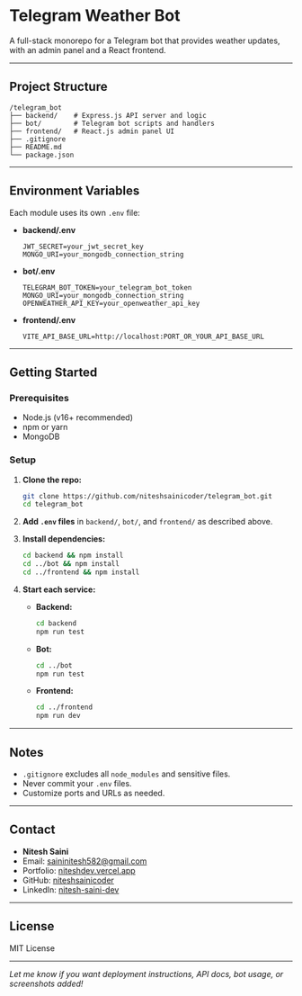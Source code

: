 # Telegram Weather Bot

A full-stack monorepo for a Telegram bot that provides weather updates, with an admin panel and a React frontend.

---

## Project Structure

```
/telegram_bot
├── backend/    # Express.js API server and logic
├── bot/        # Telegram bot scripts and handlers
├── frontend/   # React.js admin panel UI
├── .gitignore
├── README.md
└── package.json
```

---

## Environment Variables

Each module uses its own `.env` file:

- **backend/.env**
  ```
  JWT_SECRET=your_jwt_secret_key
  MONGO_URI=your_mongodb_connection_string
  ```

- **bot/.env**
  ```
  TELEGRAM_BOT_TOKEN=your_telegram_bot_token
  MONGO_URI=your_mongodb_connection_string
  OPENWEATHER_API_KEY=your_openweather_api_key
  ```

- **frontend/.env**
  ```
  VITE_API_BASE_URL=http://localhost:PORT_OR_YOUR_API_BASE_URL
  ```

---

## Getting Started

### Prerequisites

- Node.js (v16+ recommended)
- npm or yarn
- MongoDB

### Setup

1. **Clone the repo:**
   ```bash
   git clone https://github.com/niteshsainicoder/telegram_bot.git
   cd telegram_bot
   ```

2. **Add `.env` files** in `backend/`, `bot/`, and `frontend/` as described above.

3. **Install dependencies:**
   ```bash
   cd backend && npm install
   cd ../bot && npm install
   cd ../frontend && npm install
   ```

4. **Start each service:**

   - **Backend:**
     ```bash
     cd backend
     npm run test
     ```

   - **Bot:**
     ```bash
     cd ../bot
     npm run test
     ```

   - **Frontend:**
     ```bash
     cd ../frontend
     npm run dev
     ```

---

## Notes

- `.gitignore` excludes all `node_modules` and sensitive files.
- Never commit your `.env` files.
- Customize ports and URLs as needed.

---

## Contact

- **Nitesh Saini**
- Email: saininitesh582@gmail.com
- Portfolio: [niteshdev.vercel.app](https://niteshdev.vercel.app)
- GitHub: [niteshsainicoder](https://github.com/niteshsainicoder)
- LinkedIn: [nitesh-saini-dev](https://linkedin.com/in/nitesh-saini-dev)

---

## License

MIT License

---

*Let me know if you want deployment instructions, API docs, bot usage, or screenshots added!*
